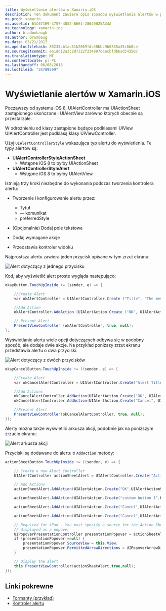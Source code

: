 ```yaml
---
title: Wyświetlanie alertów w Xamarin.iOS
description: Ten dokument zawiera opis sposobu wyświetlania alertów w platformy Xamarin.iOS przy użyciu UIAlertController wprowadzone w systemie iOS 8 interfejsów API.
ms.prod: xamarin
ms.assetid: 61C671E9-3757-4052-86E4-28640025A34A
ms.technology: xamarin-ios
author: bradumbaugh
ms.author: brumbaug
ms.date: 03/21/2017
ms.openlocfilehash: 88233cb1ac31b2669fdc38bbc9b0835a45c6b0ce
ms.sourcegitcommit: ea1dc12a3c2d7322f234997daacbfdb6ad542507
ms.translationtype: MT
ms.contentlocale: pl-PL
ms.lasthandoff: 06/05/2018
ms.locfileid: "34789599"
---
```

# <a name="displaying-alerts-in-xamarinios"></a>Wyświetlanie alertów w Xamarin.iOS

Począwszy od systemu iOS 8, UIAlertController ma UIActionSheet zastąpionego ukończone i UIAlertView zarówno których obecnie są przestarzałe.

W odróżnieniu od klasy zastąpione będące podklasami UIView UIAlertController jest podklasą klasy UIViewController.

Użyj `UIAlertControllerStyle` wskazująca typ alertu do wyświetlenia. Te typy alertów są:

- **UIAlertControllerStyleActionSheet**
    * Wstępne iOS 8 to byłby UIActionSheet
- **UIAlertControllerStyleAlert**
    * Wstępne iOS 8 to byłby UIAlertView 

Istnieją trzy kroki niezbędne do wykonania podczas tworzenia kontrolera alertu:

- Tworzenie i konfigurowanie alertu przez:
    * Tytuł
    * — komunikat
    * preferredStyle
    
- (Opcjonalnie) Dodaj pole tekstowe
- Dodaj wymagane akcje
- Przedstawia kontroler widoku

Najprostsza alertu zawiera jeden przycisk opisane w tym zrzut ekranu:

 ![Alert dotyczący z jednego przycisku](alerts-images/alert1.png)

Kod, aby wyświetlić alert proste wygląda następująco:

```csharp
okayButton.TouchUpInside += (sender, e) => {

    //Create Alert
    var okAlertController = UIAlertController.Create ("Title", "The message", UIAlertControllerStyle.Alert);

    //Add Action
    okAlertController.AddAction (UIAlertAction.Create ("OK", UIAlertActionStyle.Default, null));

    // Present Alert
    PresentViewController (okAlertController, true, null);
};
```

Wyświetlanie alertu wiele opcji dotyczących odbywa się w podobny sposób, ale dodaje dwie akcje. Na przykład poniższy zrzut ekranu przedstawia alertu o dwa przyciski:

 ![ Alert dotyczący z dwóch przycisków](alerts-images/alert2.png)

```csharp
okayCancelButton.TouchUpInside += ((sender, e) => {

    //Create Alert
    var okCancelAlertController = UIAlertController.Create("Alert Title", "Choose from two buttons", UIAlertControllerStyle.Alert);

    //Add Actions
    okCancelAlertController.AddAction(UIAlertAction.Create("OK", UIAlertActionStyle.Default, alert => Console.WriteLine ("Okay was clicked")));
    okCancelAlertController.AddAction(UIAlertAction.Create("Cancel", UIAlertActionStyle.Cancel, alert => Console.WriteLine ("Cancel was clicked")));

    //Present Alert
    PresentViewController(okCancelAlertController, true, null);
});
```

Alerty można także wyświetlić arkusza akcji, podobnie jak na poniższym zrzucie ekranu:

 ![Alert arkusza akcji](alerts-images/alert3.png)

Przyciski są dodawane do alertu o `AddAction` metody:

```csharp
actionSheetButton.TouchUpInside += ((sender, e) => {

    // Create a new Alert Controller
    UIAlertController actionSheetAlert = UIAlertController.Create("Action Sheet", "Select an item from below", UIAlertControllerStyle.ActionSheet);

    // Add Actions
    actionSheetAlert.AddAction(UIAlertAction.Create("OK",UIAlertActionStyle.Default, (action) => Console.WriteLine ("Item One pressed.")));

    actionSheetAlert.AddAction(UIAlertAction.Create("custom button 1",UIAlertActionStyle.Default, (action) => Console.WriteLine ("Item Two pressed.")));

    actionSheetAlert.AddAction(UIAlertAction.Create("Cancel",UIAlertActionStyle.Default, (action) => Console.WriteLine ("Item Three pressed.")));

    actionSheetAlert.AddAction(UIAlertAction.Create("Cancel",UIAlertActionStyle.Cancel, (action) => Console.WriteLine ("Cancel button pressed.")));

    // Required for iPad - You must specify a source for the Action Sheet since it is
    // displayed as a popover
    UIPopoverPresentationController presentationPopover = actionSheetAlert.PopoverPresentationController;
    if (presentationPopover!=null) {
        presentationPopover.SourceView = this.View;
        presentationPopover.PermittedArrowDirections = UIPopoverArrowDirection.Up;
    }

    // Display the alert
    this.PresentViewController(actionSheetAlert,true,null);
});
```

## <a name="related-links"></a>Linki pokrewne

- [Formanty (przykład)](https://developer.xamarin.com/samples/Controls/)
- [Kontroler alertu](https://developer.xamarin.com/recipes/ios/standard_controls/alertcontroller/)
